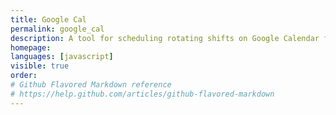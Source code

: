 ```yaml
---
title: Google Cal
permalink: google_cal
description: A tool for scheduling rotating shifts on Google Calendar for teams
homepage: 
languages: [javascript]
visible: true
order: 
# Github Flavored Markdown reference
# https://help.github.com/articles/github-flavored-markdown
---
```



